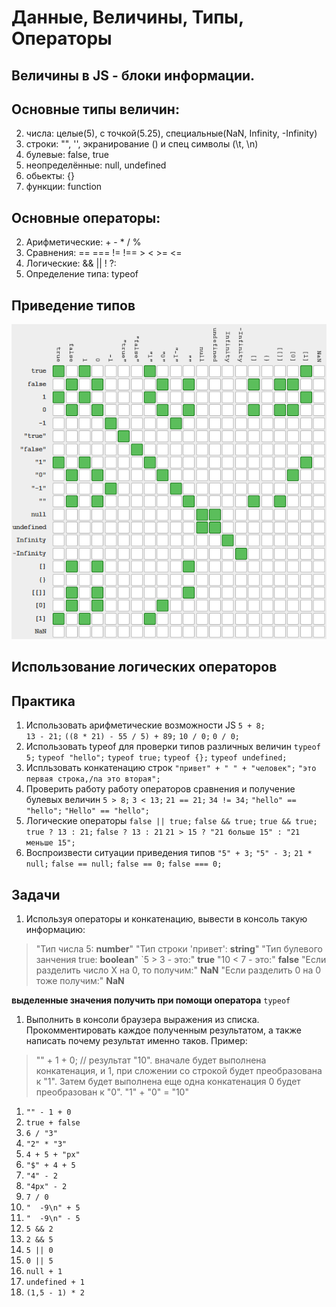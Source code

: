 # Данные, Величины, Типы, Операторы

## Величины в JS - блоки информации.

## Основные типы величин:        
  2. числа: целые(5), с точкой(5.25), специальные(NaN, Infinity, -Infinity)
  2. строки: "", '', экранирование (\) и спец символы (\t, \n)
  2. булевые: false, true
  2. неопределённые: null, undefined 
  2. обьекты:  {}
  2. функции:  function

## Основные операторы:   
  2. Арифметические: + - * / %  
  2. Сравнения: == === != !== > < >= <=  
  2. Логические: && || ! ?:  
  2. Определение типа: typeof  
      
## Приведение типов

![coercion](https://github.com/megarocks/js_courses/blob/master/course_2/class_01/coercion2.png)

## Использование логических операторов


## Практика

1. Использовать арифметические возможности JS
`5 + 8;`  
`13 - 21;`
`((8 * 21) - 55 / 5) + 89;`
`10 / 0;`
`0 / 0;`
1. Использовать typeof для проверки типов различных величин
`typeof 5;`
`typeof "hello";`
`typeof true;`
`typeof {};`
`typeof undefined;`
1. Испльзовать конкатенацию строк
`"привет" + " " + "человек";`
`"это первая строка,/nа это вторая";`
1. Проверить работу работу операторов сравнения и получение булевых величин
`5 > 8;`
`3 < 13;`
`21 == 21;`
`34 != 34;`
`"hello" == "hello";`
`"Hello" == "hello";`
1. Логические операторы
`false || true;`
`false && true;`
`true && true;`
`true ? 13 : 21;`
`false ? 13 : 21`
`21 > 15 ? "21 больше 15" : "21 меньше 15";`
1. Воспроизвести ситуации приведения типов
`"5" + 3;`
`"5" - 3;`
`21 * null;`
`false == null;`
`false == 0;`
`false === 0;`

## Задачи

1. Используя операторы и конкатенацию, вывести в консоль такую информацию:
> "Тип числа 5: **number**"
"Тип строки 'привет': **string**"
"Тип булевого занчения true: **boolean**"
`5 > 3 - это:"
**true**
"10 < 7 - это:"
**false**
"Если разделить число X на 0, то получим:"
**NaN**
"Если разделить 0 на 0 тоже получим:"
**NaN**
  
  **выделенные значения получить при помощи оператора** `typeof`

1. Выполнить в консоли браузера выражения из списка. Прокомментировать каждое полученным результатом, а также написать почему результат именно таков. Пример:
> "" + 1 + 0; // результат "10". вначале будет выполнена конкатенация, и 1, при сложении со строкой будет преобразована к "1". Затем будет выполнена еще одна конкатенация 0 будет преобразован к "0". "1" + "0" = "10"

  1. `"" - 1 + 0`
  1. `true + false`
  1. `6 / "3"`
  1. `"2" * "3"`
  1. `4 + 5 + "px"`
  1. `"$" + 4 + 5 `
  1. `"4" - 2 `
  1. `"4px" - 2 `
  1. `7 / 0 `
  1. `"  -9\n" + 5`
  1. `"  -9\n" - 5`
  1. `5 && 2 `
  1. `2 && 5 `
  1. `5 || 0 `
  1. `0 || 5`
  1. `null + 1`
  1. `undefined + 1`
  1. `(1,5 - 1) * 2`



